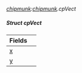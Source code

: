 _[chipmunk](../../modules/chipmunk/chipmunk-module.md):[chipmunk](../../modules/chipmunk/chipmunk-module.md).cpVect_
##### Struct cpVect

| Fields | |
|:---|:---|
| [x](chipmunk-cpvect-x.md) |  |
| [y](chipmunk-cpvect-y.md) |  |
